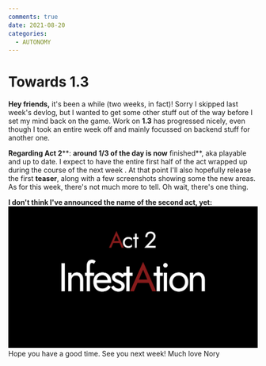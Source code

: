 ```yaml
---
comments: true
date: 2021-08-20
categories:
  - AUTONOMY
---
```


# Towards 1.3
**Hey friends,**
it's been a while (two weeks, in fact)!
Sorry I skipped last week's devlog, but I wanted to get some other stuff out of the way before I set my mind back on the game.
Work on **1.3** has progressed nicely, even though I took an entire week off and mainly focussed on backend stuff for another one.

**Regarding Act 2****: **around **1/3 of the day** is now** finished**, aka playable and up to date.
I expect to have the entire first half of the act wrapped up during the course of the next week .
At that point I'll also hopefully release the first **teaser**, along with a few screenshots showing some the new areas.
As for this week, there's not much more to tell.
Oh wait, there's one thing.

**I don't think I've announced the name of the second act, yet:**
![](/assets/blog/images/itch/2021/8T1tnq.png)
Hope you have a good time.
See you next week!
Much love
Nory
